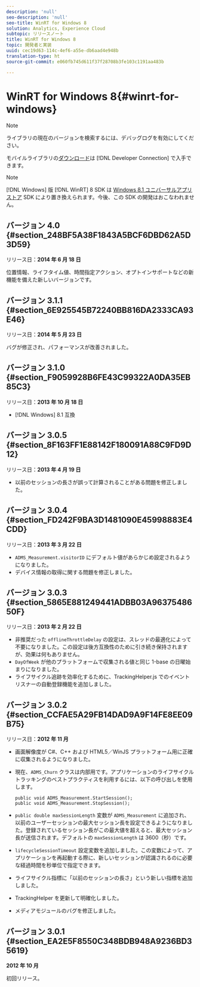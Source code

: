 ```yaml
---
description: 'null'
seo-description: 'null'
seo-title: WinRT for Windows 8
solution: Analytics, Experience Cloud
subtopic: リリースノート
title: WinRT for Windows 8
topic: 開発者と実装
uuid: cec19d63-114c-4ef6-a55e-db6aad4e948b
translation-type: ht
source-git-commit: e060fb745d611f37f28708b3fe103c1191aa483b

---
```



# WinRT for Windows 8{#winrt-for-windows}

>[!NOTE]
>
>ライブラリの現在のバージョンを検索するには、デバッグログを有効にしてください。

モバイルライブラリの[ダウンロード](https://marketing.adobe.com/developer/ja/get-started/mobile/c-measuring-mobile-applications)は [!DNL Developer Connection] で入手できます。

>[!NOTE]
>
>[!DNL Windows] 版 [!DNL WinRT] 8 SDK は [Windows 8.1 ユニバーサルアプリストア](../appmeasurement-release-notes/c-release-notes-winu.md#concept_79EEB87B0FEC4F6DB11BE8ED417A970E) SDK により置き換えられます。今後、この SDK の開発はおこなわれません。

## バージョン 4.0 {#section_248BF5A38F1843A5BCF6DBD62A5D3D59}

リリース日：**2014 年 6 月 18 日**

位置情報、ライフタイム値、時間指定アクション、オプトインサポートなどの新機能を備えた新しいバージョンです。

## バージョン 3.1.1 {#section_6E925545B72240BB816DA2333CA93E46}

リリース日：**2014 年 5 月 23 日**

バグが修正され、パフォーマンスが改善されました。

## バージョン 3.1.0 {#section_F9059928B6FE43C99322A0DA35EB85C3}

リリース日：**2013 年 10 月 18 日**

* [!DNL Windows] 8.1 互換

## バージョン 3.0.5 {#section_8F163FF1E88142F180091A88C9FD9D12}

リリース日：**2013 年 4 月 19 日**

* 以前のセッションの長さが誤って計算されることがある問題を修正しました。

## バージョン 3.0.4 {#section_FD242F9BA3D1481090E45998883E4CDD}

リリース日：**2013 年 3 月 22 日**

* `ADMS_Measurement.visitorID` にデフォルト値があらかじめ設定されるようになりました。
* デバイス情報の取得に関する問題を修正しました。

## バージョン 3.0.3 {#section_5865E881249441ADBB03A9637548650F}

リリース日：**2013 年 2 月 22 日**

* 非推奨だった `offlineThrottleDelay` の設定は、スレッドの最適化によって不要になりました。この設定は後方互換性のために引き続き保持されますが、効果は何もありません。
* `DayOfWeek` が他のプラットフォームで収集される値と同じ 1-base の日曜始まりになりました。
* ライフサイクル追跡を効率化するために、TrackingHelper.js でのイベントリスナーの自動登録機能を追加しました。

## バージョン 3.0.2 {#section_CCFAE5A29FB14DAD9A9F14FE8EE09B75}

リリース日：**2012 年 11 月**

* 画面解像度が C#、C++ および HTML5／WinJS プラットフォーム用に正確に収集されるようになりました。
* 現在、`ADMS_Churn` クラスは内部用です。アプリケーションのライフサイクルトラッキングのベストプラクティスを利用するには、以下の呼び出しを使用します。

   ```
   public void ADMS_Measurement.StartSession(); 
   public void ADMS_Measurement.StopSession();
   ```

* `public double maxSessionLength` 変数が `ADMS_Measurement` に追加され、以前のユーザーセッションの最大セッション長を設定できるようになりました。登録されているセッション長がこの最大値を超えると、最大セッション長が送信されます。デフォルトの `maxSessionLength` は 3600（秒）です。
* `lifecycleSessionTimeout` 設定変数を追加しました。この変数によって、アプリケーションを再起動する際に、新しいセッションが認識されるのに必要な経過時間を秒単位で指定できます。
* ライフサイクル指標に「以前のセッションの長さ」という新しい指標を追加しました。
* TrackingHelper を更新して明確化しました。
* メディアモジュールのバグを修正しました。

## バージョン 3.0.1 {#section_EA2E5F8550C348BDB948A9236BD35619}

**2012 年 10 月**

初回リリース。
